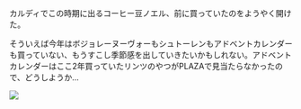 カルディでこの時期に出るコーヒー豆ノエル、前に買っていたのをようやく開けた。

そういえば今年はボジョレーヌーヴォーもシュトーレンもアドベントカレンダーも買っていない、もうすこし季節感を出していきたいかもしれない。アドベントカレンダーはここ2年買っていたリンツのやつがPLAZAで見当たらなかったので、どうしようか...

![](https://photos.apkas.net/medium/202411/20241122-185217.webp)
